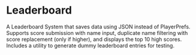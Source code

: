 # Leaderboard
 A Leaderboard System that saves data using JSON instead of PlayerPrefs. Supports score submission with name input, duplicate name filtering with score replacement (only if higher), and displays the top 10 high scores. Includes a utility to generate dummy leaderboard entries for testing.
